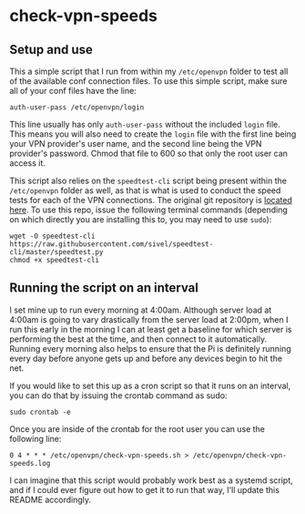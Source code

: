 # check-vpn-speeds

## Setup and use

This a simple script that I run from within my `/etc/openvpn` folder to test all of the available conf connection files. To use this simple script, make sure all of your conf files have the line:

```
auth-user-pass /etc/openvpn/login
```

This line usually has only `auth-user-pass` without the included `login` file. This means you will also need to create the `login` file with the first line being your VPN provider's user name, and the second line being the VPN provider's password. Chmod that file to 600 so that only the root user can access it.

This script also relies on the `speedtest-cli` script being present within the `/etc/openvpn` folder as well, as that is what is used to conduct the speed tests for each of the VPN connections. The original git repository is [located here](https://github.com/sivel/speedtest-cli). To use this repo, issue the following terminal commands (depending on which directly you are installing this to, you may need to use `sudo`):

```
wget -O speedtest-cli https://raw.githubusercontent.com/sivel/speedtest-cli/master/speedtest.py
chmod +x speedtest-cli
```

## Running the script on an interval ##

I set mine up to run every morning at 4:00am. Although server load at 4:00am is going to vary drastically from the server load at 2:00pm, when I run this early in the morning I can at least get a baseline for which server is performing the best at the time, and then connect to it automatically. Running every morning also helps to ensure that the Pi is definitely running every day before anyone gets up and before any devices begin to hit the net.

If you would like to set this up as a cron script so that it runs on an interval, you can do that by issuing the crontab command as sudo:

```
sudo crontab -e
```

Once you are inside of the crontab for the root user you can use the following line:

```
0 4 * * * /etc/openvpn/check-vpn-speeds.sh > /etc/openvpn/check-vpn-speeds.log
```

I can imagine that this script would probably work best as a systemd script, and if I could ever figure out how to get it to run that way, I'll update this README accordingly.
